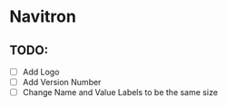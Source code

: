 # Navitron
 
## TODO:
- [ ] Add Logo
- [ ] Add Version Number
- [ ] Change Name and Value Labels to be the same size
